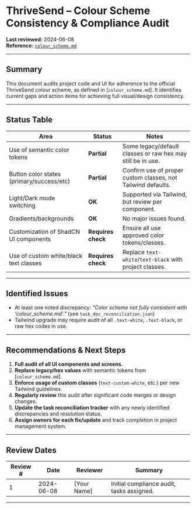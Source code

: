 # ThriveSend – Colour Scheme Consistency & Compliance Audit

**Last reviewed:** 2024-06-08  
**Reference:** [`colour_scheme.md`](./colour_scheme.md)

---

## Summary

This document audits project code and UI for adherence to the official ThriveSend colour scheme, as defined in [`colour_scheme.md`]. It identifies current gaps and action items for achieving full visual/design consistency.

---

## Status Table

| Area                                    | Status        | Notes                                                             |
|------------------------------------------|--------------|-------------------------------------------------------------------|
| Use of semantic color tokens             | **Partial**   | Some legacy/default classes or raw hex may still be in use.        |
| Button color states (primary/success/etc)| **Partial**   | Confirm use of proper custom classes, not Tailwind defaults.       |
| Light/Dark mode switching                | **OK**        | Supported via Tailwind, but review per component.                  |
| Gradients/backgrounds                    | **OK**        | No major issues found.                                             |
| Customization of ShadCN UI components    | **Requires check** | Ensure all use approved color tokens/classes.                 |
| Use of custom white/black text classes   | **Requires check** | Replace `text-white`/`text-black` with project classes.       |

---

## Identified Issues

- At least one noted discrepancy: _"Color scheme not fully consistent with 'colour_scheme.md'."_ (see `task_doc_reconciliation.json`)
- Tailwind upgrade may require audit of all `.text-white`, `.text-black`, or raw hex codes in use.

---

## Recommendations & Next Steps

1. **Full audit of all UI components and screens.**
2. **Replace legacy/hex values** with semantic tokens from [`colour_scheme.md`].
3. **Enforce usage of custom classes** (`text-custom-white`, etc.) per new Tailwind guidelines.
4. **Regularly review** this audit after significant code merges or design changes.
5. **Update the task reconciliation tracker** with any newly identified discrepancies and resolution status.
6. **Assign owners for each fix/update** and track completion in project management system.

---

## Review Dates

| Review # | Date       | Reviewer    | Summary                                     |
|----------|------------|-------------|---------------------------------------------|
| 1        | 2024-06-08 | [Your Name] | Initial compliance audit, tasks assigned.   |

---